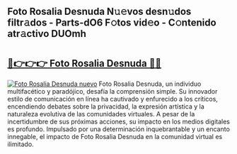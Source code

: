 ## Foto Rosalia Desnuda N𝚞𝚎vos desn𝚞dos filtr𝚊dos - Parts-dO6 F𝚘tos vid𝚎o - C𝚘ntenido atr𝚊ctivo DUOmh

# <h2><a href="http://mb1ijl.tromn.icu/?c=Foto+Rosalia+Desnuda">🔗👉👉👉 Foto Rosalia Desnuda 🔗🔗</a></h2>

[![Foto Rosalia Desnuda nuevo](https://i.imgur.com/pEAQMta.gif)](http://mb1ijl.tromn.icu/?c=Foto+Rosalia+Desnuda)
Foto Rosalia Desnuda, un individuo multifacético y paradójico, desafía la comprensión simple. Su innovador estilo de comunicación en línea ha cautivado y enfurecido a los críticos, encendiendo debates sobre la privacidad, la expresión artística y la naturaleza evolutiva de las comunidades virtuales. A pesar de la incertidumbre de sus próximas acciones, su impacto en los medios digitales es profundo. Impulsado por una determinación inquebrantable y un encanto innegable, el impacto de Foto Rosalia Desnuda en la comunidad virtual es ilimitado.
